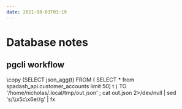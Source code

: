 ```yaml
---
date: 2021-08-03T03:19
---
```


# Database notes



## pgcli workflow

\copy (SELECT json_agg(t) FROM ( SELECT \* from spadash_api.customer_accounts
limit 50) t ) TO '/home/nicholas/.local/tmp/out.json' ; cat out.json 2>/dev/null
| sed 's/\\\x5c\x6e//g' | fx
